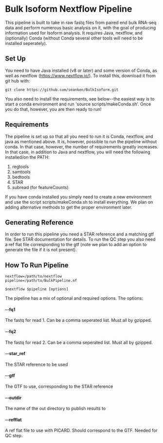 # Bulk Isoform Nextflow Pipeline

This pipeline is built to take in raw fastq files from paired end bulk RNA-seq data and perform numerous basic analysis on it, with the goal of producing information used for Isoform analysis. It requires Java, nextflow, and (optionally) Conda (without Conda several other tools will need to be installed seperately). 

## Set Up

You need to have Java installed (v8 or later) and some version of Conda, as well as nextflow (https://www.nextflow.io/). To install this, download it from git hub with:
```
git clone https://github.com/seanken/BulkIsoform.git
```

You also need to install the requirements, see below--the easiest way is to start a conda environment and run 'source scripts/makeConda.sh'. Once you do that, however, you are then ready to run!


## Requirements

The pipeline is set up so that all you need to run it is Conda, nextflow, and java as mentioned above. It is, however, possible to run the pipeline without conda. In that case, however, the number of requirements greatly increases. In that case, in addition to Java and nextflow, you will need the following installed/on the PATH:
1) regtools 
2) samtools
3) bedtools
4) STAR
5) subread (for featureCounts)

If you have conda installed you simply need to create a new environment and use the script scripts/makeConda.sh to install everything. We plan on adding alternative methods to get the proper environment later.

## Generating Reference

In order to run this pipeline you need a STAR reference and a matching gtf file. See STAR documentation for details. To run the QC step you also need a ref flat file corresponding to the gtf (note we plan to add an option to generate the file if it is not present).

## How To Run Pipeline

```
nextflow=/path/to/nextflow
pipeline=/path/to/BulkPipeline.nf

$nextflow $pipeline [options]
```

The pipeline has a mix of optional and required options. The options:

#### --fq1 
The fastq for read 1. Can be a comma seperated list. Must all by gzipped.
#### --fq2 
The fastq for read 2. Can be a comma seperated list. Must all by gzipped.
#### --star_ref 
The STAR reference to be used
#### --gtf 
The GTF to use, corresponding to the STAR reference
#### --outdir 
The name of the out directory to publish results to
#### --refflat 
A ref flat file to use with PICARD. Should correspond to the GTF. Needed for QC step.



